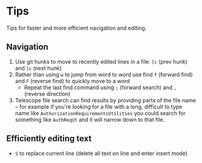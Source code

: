 # Tips

Tips for faster and more efficient navigation and editing.

## Navigation

1. Use git hunks to move to recently edited lines in a file: `[c` (prev hunk) and `]c` (next hunk)
2. Rather than using `w` to jump from word to word use find `f` (forward find) and `F` (reverse find) to quickly move to a word
   - Repeat the last find command using `;` (forward search) and `,` (reverse direction)
3. Telescope file search can find results by providing parts of the file name – for example if you're looking for a file with a long, difficult to type name like `AuthorizationRequirementsUtilities` you could search for something like `AuthReqUt` and it will narrow down to that file.

## Efficiently editing text

- `S` to replace current line (delete all text on line and enter insert mode)
